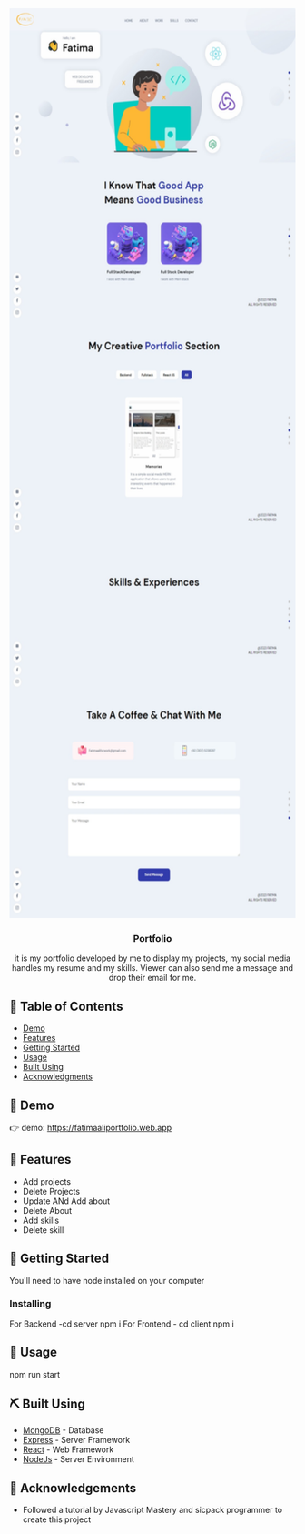 <p align="center">
  <a href="" rel="noopener">
 <img width=800px height=1600px src="https://raw.githubusercontent.com/annoyingoragen/My-Portfolio-/main/client/Web%20capture_7-1-2023_0828_fatimaaliportfolio.web.app.jpeg" alt="Project logo"></a>
</p>

<h3 align="center">Portfolio</h3>



<p align="center"> it is my portfolio developed by me   to display my projects, my social media handles my resume and my skills. Viewer can also send me a message and drop their email for me.
<br> 
</p>

## 📝 Table of Contents

- [Demo](#demo)
- [Features](#features)
- [Getting Started](#getting_started)
- [Usage](#usage)
- [Built Using](#built_using)
- [Acknowledgments](#acknowledgement)

## 🧐 Demo <a name = "demo"></a>

👉 demo: https://fatimaaliportfolio.web.app

## 🚀 Features <a name = "features"></a>
- Add projects
- Delete Projects
- Update ANd Add about
- Delete About
- Add skills
- Delete skill


## 🏁 Getting Started <a name = "getting_started"></a>

You'll need to have node installed on your computer

### Installing

For Backend -cd server npm i
For Frontend - cd client  npm i

## 🎈 Usage <a name="usage"></a>

npm run start


## ⛏️ Built Using <a name = "built_using"></a>

- [MongoDB](https://www.mongodb.com/) - Database
- [Express](https://expressjs.com/) - Server Framework
- [React](https://vuejs.org/) - Web Framework
- [NodeJs](https://nodejs.org/en/) - Server Environment


## 🎉 Acknowledgements <a name = "acknowledgement"></a>

- Followed a tutorial by Javascript Mastery and sicpack programmer to create this project 
